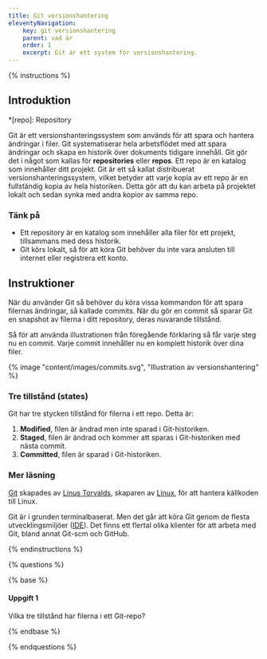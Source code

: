 ```yaml
---
title: Git versionshantering
eleventyNavigation:
    key: git versionshantering
    parent: vad är
    order: 1
    excerpt: Git är ett system för versionshantering.
---
```


{% instructions %}

## Introduktion

*[repo]: Repository

Git är ett versionshanteringssystem som används för att spara och hantera ändringar i filer. Git systematiserar hela arbetsflödet med att spara ändringar och skapa en historik över dokuments tidigare innehåll. Git gör det i något som kallas för **repositories** eller **repos**. Ett repo är en katalog som innehåller ditt projekt. Git är ett så kallat distribuerat versionshanteringssystem, vilket betyder att varje kopia av ett repo är en fullständig kopia av hela historiken. Detta gör att du kan arbeta på projektet lokalt och sedan synka med andra kopior av samma repo.

### Tänk på

-   Ett repository är en katalog som innehåller alla filer för ett projekt, tillsammans med dess historik.
-   Git körs lokalt, så för att köra Git behöver du inte vara ansluten till internet eller registrera ett konto.

## Instruktioner

När du använder Git så behöver du köra vissa kommandon för att spara filernas ändringar, så kallade commits. När du gör en commit så sparar Git en snapshot av filerna i ditt repository, deras nuvarande tillstånd.

Så för att använda illustrationen från föregående förklaring så får varje steg nu en commit. Varje commit innehåller nu en komplett historik över dina filer.

{% image "content/images/commits.svg", "Illustration av versionshantering" %}

### Tre tillstånd (states)

Git har tre stycken tillstånd för filerna i ett repo. Detta är:

1. **Modified**, filen är ändrad men inte sparad i Git-historiken.
2. **Staged**, filen är ändrad och kommer att sparas i Git-historiken med nästa commit.
3. **Committed**, filen är sparad i Git-historiken.

### Mer läsning

[Git](https://git-scm.com/) skapades av [Linus Torvalds](https://sv.wikipedia.org/wiki/Linus_Torvalds), skaparen av [Linux](<https://sv.wikipedia.org/wiki/Linux_(k%C3%A4rna)>), för att hantera källkoden till Linux.

Git är i grunden terminalbaserat. Men det går att köra Git genom de flesta utvecklingsmiljöer ([IDE](https://sv.wikipedia.org/wiki/Integrerad_utvecklingsmilj%C3%B6)). Det finns ett flertal olika klienter för att arbeta med Git, bland annat Git-scm och GitHub.

{% endinstructions %}

{% questions %}

{% base %}

#### Uppgift 1

Vilka tre tillstånd har filerna i ett Git-repo?

{% endbase %}

{% endquestions %}
